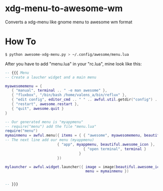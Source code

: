 xdg-menu-to-awesome-wm
======================

Converts a xdg-menu like gnome menu to awesome wm format

How To
======================
```bash
$ python awesome-xdg-menu.py > ~/.config/awesome/menu.lua
```

After you have to add "menu.lua" in your "rc.lua", mine look like this:

```lua
-- {{{ Menu
-- Create a laucher widget and a main menu

myawesomemenu = {
   { "manual", terminal .. " -e man awesome" },
   { "fluxbox", "/bin/bash /home/valens_a/bin/reflux" },
   { "edit config", editor_cmd .. " " .. awful.util.getdir("config") .. "/rc.lua" },
   { "restart", awesome.restart },
   { "quit", awesome.quit }
}

-- Our generated menu is "myappmenu"
-- require("menu") add the file "menu.lua"
require("menu")
mymainmenu = awful.menu({ items = { { "awesome", myawesomemenu, beautiful.awesome_icon },
-- The next line add our menu (myappmenu)
	        	  	    { "app", myappmenu, beautiful.awesome_icon },
                                    { "open terminal", terminal }
                                  }
                        })

mylauncher = awful.widget.launcher({ image = image(beautiful.awesome_icon),
                                     menu = mymainmenu })


-- }}}
```